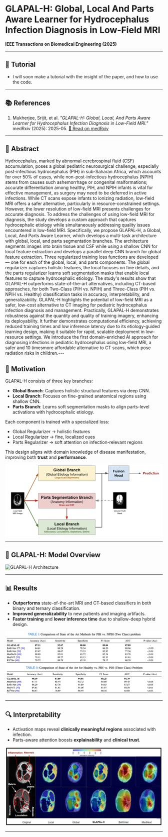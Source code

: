 # **GLAPAL-H: Global, Local And Parts Aware Learner for Hydrocephalus Infection Diagnosis in Low-Field MRI**  
**IEEE Transactions on Biomedical Engineering (2025)**

---

## 🎥 Tutorial

* I will soon make a tutorial with the insight of the paper, and how to use the code.

---

## 📚 References

1. Mukherjee, Srijit, et al. *"GLAPAL-H: Global, Local, And Parts Aware Learner for Hydrocephalus Infection Diagnosis in Low-Field MRI."*  
   medRxiv (2025): 2025-05. [📄 Read on medRxiv](https://www.medrxiv.org/content/10.1101/2025.05.14.25327461v2)

---

## 🧠 Abstract

Hydrocephalus, marked by abnormal cerebrospinal fluid (CSF) accumulation, poses a global pediatric neurosurgical challenge, especially post-infectious hydrocephalus (PIH) in sub-Saharan Africa, which accounts for over 50% of cases, while non-post-infectious hydrocephalus (NPIH) stems from causes such ashemorrhage or congenital malformations; accurate differentiation among healthy, PIH, and NPIH infants is vital for effective management, as surgery may need to be deferred in active infections. While CT scans expose infants to ionizing radiation, low-field MRI offers a safer alternative, particularly in resource-constrained settings. However, the lower resolution of low-field MRI presents challenges for accurate diagnosis. To address the challenges of using low-field MRI for diagnosis, the study develops a custom approach that captures hydrocephalic etiology while simultaneously addressing quality issues encountered in low-field MRI. Specifically, we propose GLAPAL-H, a Global, Local, And Parts Aware Learner, which develops a multi-task architecture with global, local, and parts segmentation branches. The architecture segments images into brain tissue and CSF while using a shallow CNN for local feature extraction and develops a parallel deep CNN branch for global feature extraction. Three regularized training loss functions are developed — one for each of the global, local, and parts components. The global regularizer captures holistic features, the local focuses on fine details, and the parts regularizer learns soft segmentation masks that enable local features to capture hydrocephalic etiology. The study's results show that GLAPAL-H outperforms state-of-the-art alternatives, including CT-based approaches, for both Two-Class (PIH vs. NPIH) and Three-Class (PIH vs. NPIH vs. Healthy) classification tasks in accuracy, interpretability, and generalizability. GLAPAL-H highlights the potential of low-field MRI as a safer, low-cost alternative to CT imaging for pediatric hydrocephalus infection diagnosis and management. Practically, GLAPAL-H demonstrates robustness against the quantity and quality of  training imagery, enhancing its deployability. It further demonstrates computational efficiency, achieving reduced training times and low inference latency due to its etiology-guided learning design, making it suitable for rapid, scalable deployment in low-resource settings. We introduce the first domain-enriched AI approach for diagnosing infections in pediatric hydrocephalus using low-field MRI, a safer and 10 timesmore affordable alternative to CT scans, which pose radiation risks in children.---

## 🎯 Motivation

GLAPAL-H consists of three key branches:

- **Global Branch**: Captures holistic structural features via deep CNN.
- **Local Branch**: Focuses on fine-grained anatomical regions using shallow CNN.
- **Parts Branch**: Learns soft segmentation masks to align parts-level activations with hydrocephalic etiology.

Each component is trained with a specialized loss:
- Global Regularizer → holistic features  
- Local Regularizer → fine, localized cues  
- Parts Regularizer → soft attention on infection-relevant regions  

This design aligns with domain knowledge of disease manifestation, improving both **trust** and **performance**.

![Motivation](./GLAPALH_files/motivation.png)

---

## 🧩 GLAPAL-H: Model Overview


![GLAPAL-H Architecture](./GLAPALH_files/model.png)

---

## 📊 Results

- **Outperforms** state-of-the-art MRI and CT-based classifiers in both binary and ternary classification.
- **Improved generalizability** to new patients and imaging artifacts.
- **Faster training** and **lower inference time** due to shallow-deep hybrid design.

![Results](./GLAPALH_files/results.png)

---

## 🔍 Interpretability

- Activation maps reveal **clinically meaningful regions** associated with infection.
- Parts-aware attention boosts **explainability** and **clinical trust**.

![Activation Maps](./GLAPALH_files/activationmap.png)

---

